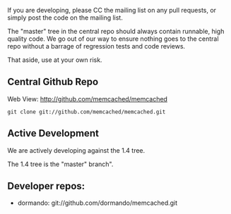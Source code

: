 If you are developing, please CC the mailing list on any pull requests, or
simply post the code on the mailing list.

The "master" tree in the central repo should always contain runnable, high quality code. We go out of our way to ensure nothing goes to the central repo without a barrage of regression tests and code reviews.

That aside, use at your own risk.

## Central Github Repo

Web View: http://github.com/memcached/memcached

```
git clone git://github.com/memcached/memcached.git
```

## Active Development

We are actively developing against the 1.4 tree.

The 1.4 tree is the "master" branch".

## Developer repos:

 * dormando: git://github.com/dormando/memcached.git 


